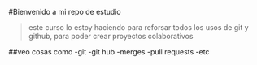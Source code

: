 #Bienvenido a mi repo de estudio
>este curso lo estoy haciendo para reforsar todos los usos de git y github, para poder crear proyectos colaborativos

##veo cosas como
-git
-git hub
-merges
-pull requests
-etc
